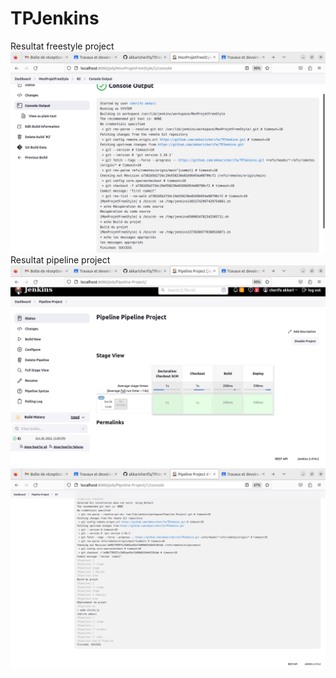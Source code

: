 # TPJenkins
Resultat freestyle project
![text](freestyle.png)
Resultat pipeline project
![text](pipeline1.png)
![text](pipeline2.png)